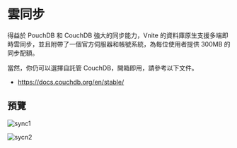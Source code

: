 # 雲同步

得益於 PouchDB 和 CouchDB 強大的同步能力，Vnite 的資料庫原生支援多端即時雲同步，並且附帶了一個官方伺服器和帳號系統，為每位使用者提供 300MB 的同步配額。

當然，你仍可以選擇自託管 CouchDB，開箱即用，請參考以下文件。

- https://docs.couchdb.org/en/stable/

## 預覽

![sync1](https://img.timero.xyz/i/2025/04/02/67ed06b12210b.webp)

![sycn2](https://img.timero.xyz/i/2025/04/02/67ed06ccf31ff.webp)
